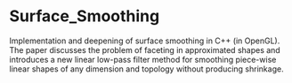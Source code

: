 # Surface_Smoothing
 Implementation and deepening of surface smoothing in C++ (in OpenGL). The paper discusses the problem of faceting in approximated shapes and introduces a new linear low-pass filter method for smoothing piece-wise linear shapes of any dimension and topology without producing shrinkage.

 
